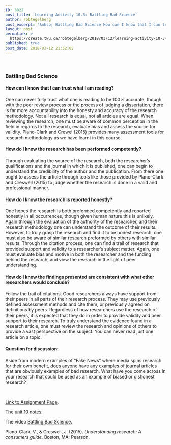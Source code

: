 ```yaml
---
ID: 3822
post_title: 'Learning Activity 10.3: Battling Bad Science'
author: robtegelberg
post_excerpt: '&nbsp; Battling Bad Science How can I know that I can trust what I am reading? One can never fully trust what one is reading to be 100% accurate, though, with the peer review process or the process of judging a dissertation, there is far more accountability into the honesty and accuracy of the research [&hellip;]'
layout: post
permalink: >
  https://create.twu.ca/robtegelberg/2018/03/12/learning-activity-10-3-battling-bad-science/
published: true
post_date: 2018-03-12 21:52:02
---
```

&nbsp;

<h3>Battling Bad Science</h3>

<h4>How can I know that I can trust what I am reading?</h4>

One can never fully trust what one is reading to be 100% accurate, though, with the peer review process or the process of judging a dissertation, there is far more accountability into the honesty and accuracy of the research methodology. Not all research is equal, not all articles are equal. When reviewing the research, one must be aware of common perception in the field in regards to the research, evaluate bias and assess the source for validity. Plano-Clark and Crewel (2015) provides many assessment tools for research methodology as we have learnt in this course.

<h4>How do I know the research has been performed competently?</h4>

Through evaluating the source of the research, both the researcher&#8217;s qualifications and the journal in which it is published, one can begin to understand the credibility of the author and the publication. From there one ought to assess the article through tools like those provided by Plano-Clark and Creswell (2015) to judge whether the research is done in a valid and professional manner.

<h4>How do I know the research is reported honestly?</h4>

One hopes the research is both preformed competently and reported honestly in all occurrences, though given human nature this is unlikely. Again through the evaluation of the authority of the researcher, and their research methodology one can understand the outcome of their results. However, to truly grasp the research and find it to be honest research, one must also be aware of similar research preformed by others with similar results. Through the citation process, one can find a trail of research that provided support and validity to a researcher&#8217;s subject matter. Again, one must evaluate bias and motive in both the researcher and the funding behind the research, and view the research in the light of peer understanding.

<h4>How do I know the findings presented are consistent with what other researchers would conclude?</h4>

Follow the trail of citations. Good researchers always have support from their peers in all parts of their research process. They may use previously defined assessment methods and cite them, or previously agreed on definitions by peers. Regardless of how researchers use the research of their peers, it is expected that they do in order to provide validity and peer support to their research. To truly understand the evidence found in a research article, one must review the research and opinions of others to provide a vast perspective on the subject. You can never read just one article on a topic.

<h4>Question for discussion:</h4>

Aside from modern examples of &#8220;Fake News&#8221; where media spins research for their own benefit, does anyone have any examples of journal articles that are obviously examples of bad research. What have you come across in your research that could be used as an example of biased or dishonest research?

&nbsp;

<a href="https://create.twu.ca/ldrs591/unit-10-learning-activities/">Link to Assignment Page</a>.

The <a href="https://create.twu.ca/ldrs591/unit-10-notes/">unit 10 notes</a>.

The video <a href="https://www.ted.com/talks/ben_goldacre_battling_bad_science">Battling Bad Science</a>.

Plano-Clark, V., &amp; Creswell, J. (2015). <em>Understanding research: A consumers guide.</em> Boston, MA: Pearson.